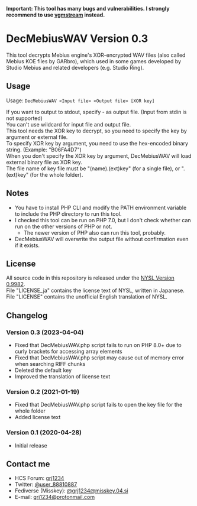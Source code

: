 __Important: This tool has many bugs and vulnerabilities. I strongly recommend to use [vgmstream](https://vgmstream.org/) instead.__  

# DecMebiusWAV Version 0.3

This tool decrypts Mebius engine's XOR-encrypted WAV files (also called Mebius KOE files by GARbro), which used in some games developed by Studio Mebius and related developers (e.g. Studio Ring).  

## Usage
Usage: `DecMebiusWAV <Input file> <Output file> [XOR key]`  
  
If you want to output to stdout, specify - as output file. (Input from stdin is not supported)  
You can't use wildcard for input file and output file.  
This tool needs the XOR key to decrypt, so you need to specify the key by argument or external file.  
To specify XOR key by argument, you need to use the hex-encoded binary string. (Example: "B06FA4D7")  
When you don't specify the XOR key by argument, DecMebiusWAV will load external binary file as XOR key.  
The file name of key file must be "(name).(ext)key" (for a single file), or ".(ext)key" (for the whole folder).  

## Notes
- You have to install PHP CLI and modify the PATH environment variable to include the PHP directory to run this tool.
- I checked this tool can be run on PHP 7.0, but I don't check whether can run on the other versions of PHP or not.
	- The newer version of PHP also can run this tool, probably.
- DecMebiusWAV will overwrite the output file without confirmation even if it exists.

## License
All source code in this repository is released under the [NYSL Version 0.9982](http://www.kmonos.net/nysl/).  
File "LICENSE_ja" contains the license text of NYSL, written in Japanese. File "LICENSE" contains the unofficial English translation of NYSL.

## Changelog
### Version 0.3 (2023-04-04)
- Fixed that DecMebiusWAV.php script fails to run on PHP 8.0+ due to curly brackets for accessing array elements
- Fixed that DecMebiusWAV.php script may cause out of memory error when searching RIFF chunks
- Deleted the default key
- Improved the translation of license text

### Version 0.2 (2021-01-19)
- Fixed that DecMebiusWAV.php script fails to open the key file for the whole folder
- Added license text

### Version 0.1 (2020-04-28)
- Initial release

## Contact me
- HCS Forum: [grj1234](https://hcs64.com/mboard/forum.php?userinfo=3202)
- Twitter: [@user_88810887](https://twitter.com/user_88810887)
- Fediverse (Misskey): [@grj1234@misskey.04.si](https://misskey.04.si/@grj1234)
- E-mail: grj1234@protonmail.com
